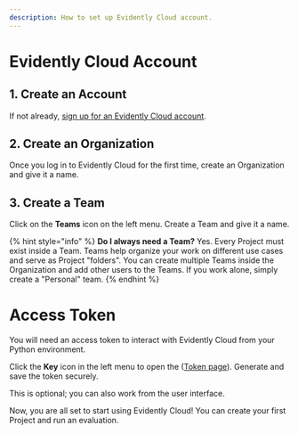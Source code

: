 ```yaml
---
description: How to set up Evidently Cloud account.
---
```


# Evidently Cloud Account 

## 1. Create an Account

If not already, [sign up for an Evidently Cloud account](https://app.evidently.cloud/signup). 

## 2. Create an Organization

Once you log in to Evidently Cloud for the first time, create an Organization and give it a name. 

## 3. Create a Team 

Click on the **Teams** icon on the left menu. Create a Team and give it a name.

{% hint style="info" %}
**Do I always need a Team?** Yes. Every Project must exist inside a Team. Teams help organize your work on different use cases and serve as Project "folders". You can create multiple Teams inside the Organization and add other users to the Teams. If you work alone, simply create a "Personal" team. 
{% endhint %}

# Access Token

You will need an access token to interact with Evidently Cloud from your Python environment.

Click the **Key** icon in the left menu to open the ([Token page](https://app.evidently.cloud/token)). Generate and save the token securely. 

This is optional; you can also work from the user interface.

Now, you are all set to start using Evidently Cloud! You can create your first Project and run an evaluation.

